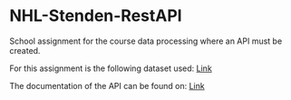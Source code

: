  # NHL-Stenden-RestAPI
School assignment for the course data processing where an API must be created.

For this assignment is the following dataset used: [Link](https://relational.fit.cvut.cz/dataset/SalesDB)

The documentation of the API can be found on: [Link](https://documenter.getpostman.com/view/15172879/TzCLA9Fm)
